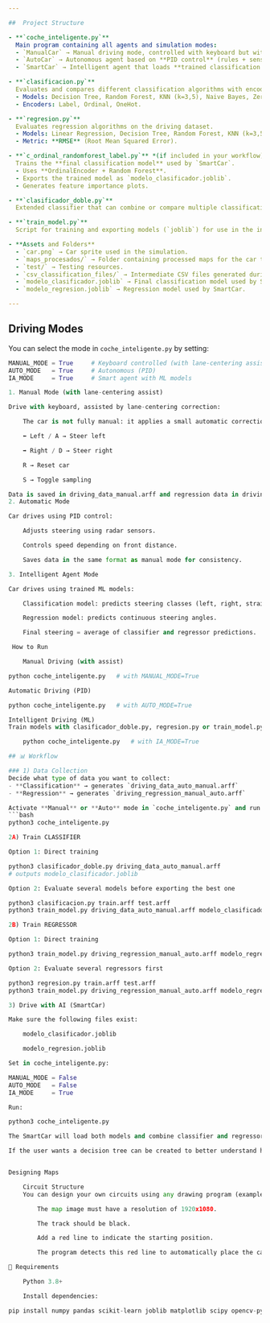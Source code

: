 ```yaml
---

##  Project Structure

- **`coche_inteligente.py`** 
  Main program containing all agents and simulation modes:
  - `ManualCar` → Manual driving mode, controlled with keyboard but with **lane-centering correction** (not fully manual). This assist makes driving easier by automatically applying small corrections to keep the car in the lane.  
  - `AutoCar` → Autonomous agent based on **PID control** (rules + sensor balancing).  
  - `SmartCar` → Intelligent agent that loads **trained classification and regression models** (`joblib`) to predict steering.  

- **`clasificacion.py`**  
  Evaluates and compares different classification algorithms with encoders.  
  - Models: Decision Tree, Random Forest, KNN (k=3,5), Naive Bayes, ZeroR.  
  - Encoders: Label, Ordinal, OneHot.  

- **`regresion.py`**  
  Evaluates regression algorithms on the driving dataset.  
  - Models: Linear Regression, Decision Tree, Random Forest, KNN (k=3,5), Gradient Boosting, ZeroR.  
  - Metric: **RMSE** (Root Mean Squared Error).  

- **`c_ordinal_randomforest_label.py`** *(if included in your workflow)*  
  Trains the **final classification model** used by `SmartCar`.  
  - Uses **OrdinalEncoder + Random Forest**.  
  - Exports the trained model as `modelo_clasificador.joblib`.  
  - Generates feature importance plots.  

- **`clasificador_doble.py`**  
  Extended classifier that can combine or compare multiple classification strategies.  

- **`train_model.py`**  
  Script for training and exporting models (`joblib`) for use in the intelligent agent.  

- **Assets and Folders**  
  - `car.png` → Car sprite used in the simulation.  
  - `maps_procesados/` → Folder containing processed maps for the car to drive on.  
  - `test/` → Testing resources.  
  - `csv_classification_files/` → Intermediate CSV files generated during training.  
  - `modelo_clasificador.joblib` → Final classification model used by SmartCar.  
  - `modelo_regresion.joblib` → Regression model used by SmartCar.  

---
```


## Driving Modes

You can select the mode in `coche_inteligente.py` by setting:

```python
MANUAL_MODE = True     # Keyboard controlled (with lane-centering assist)
AUTO_MODE   = True     # Autonomous (PID)
IA_MODE     = True     # Smart agent with ML models

1. Manual Mode (with lane-centering assist)

Drive with keyboard, assisted by lane-centering correction:

    The car is not fully manual: it applies a small automatic correction to stay centered in the lane, making it easier to control.

    ⬅️ Left / A → Steer left

    ➡️ Right / D → Steer right

    R → Reset car

    S → Toggle sampling

Data is saved in driving_data_manual.arff and regression data in driving_regression_manual_auto.arff.
2. Automatic Mode

Car drives using PID control:

    Adjusts steering using radar sensors.

    Controls speed depending on front distance.

    Saves data in the same format as manual mode for consistency.

3. Intelligent Agent Mode

Car drives using trained ML models:

    Classification model: predicts steering classes (left, right, straight).

    Regression model: predicts continuous steering angles.

    Final steering = average of classifier and regressor predictions.

 How to Run

    Manual Driving (with assist)

python coche_inteligente.py   # with MANUAL_MODE=True

Automatic Driving (PID)

python coche_inteligente.py   # with AUTO_MODE=True

Intelligent Driving (ML)
Train models with clasificador_doble.py, regresion.py or train_model.py, then run:

    python coche_inteligente.py   # with IA_MODE=True

## 📊 Workflow

### 1) Data Collection
Decide what type of data you want to collect:  
- **Classification** → generates `driving_data_auto_manual.arff`  
- **Regression** → generates `driving_regression_manual_auto.arff`  

Activate **Manual** or **Auto** mode in `coche_inteligente.py` and run:  
```bash
python3 coche_inteligente.py

2A) Train CLASSIFIER

Option 1: Direct training

python3 clasificador_doble.py driving_data_auto_manual.arff
# outputs modelo_clasificador.joblib

Option 2: Evaluate several models before exporting the best one

python3 clasificacion.py train.arff test.arff
python3 train_model.py driving_data_auto_manual.arff modelo_clasificador.joblib

2B) Train REGRESSOR

Option 1: Direct training

python3 train_model.py driving_regression_manual_auto.arff modelo_regresion.joblib

Option 2: Evaluate several regressors first

python3 regresion.py train.arff test.arff
python3 train_model.py driving_regression_manual_auto.arff modelo_regresion.joblib

3) Drive with AI (SmartCar)

Make sure the following files exist:

    modelo_clasificador.joblib

    modelo_regresion.joblib

Set in coche_inteligente.py:

MANUAL_MODE = False
AUTO_MODE   = False
IA_MODE     = True

Run:

python3 coche_inteligente.py

The SmartCar will load both models and combine classifier and regressor predictions to decide the steering.

If the user wants a decision tree can be created to better understand how the agent is working.


Designing Maps

    Circuit Structure
    You can design your own circuits using any drawing program (example: GIMP, Photoshop, Krita).

        The map image must have a resolution of 1920x1080.

        The track should be black.

        Add a red line to indicate the starting position.

        The program detects this red line to automatically place the car at the start.

📌 Requirements

    Python 3.8+

    Install dependencies:

pip install numpy pandas scikit-learn joblib matplotlib scipy opencv-python pygame
